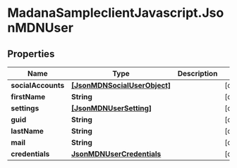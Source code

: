 # MadanaSampleclientJavascript.JsonMDNUser

## Properties

Name | Type | Description | Notes
------------ | ------------- | ------------- | -------------
**socialAccounts** | [**[JsonMDNSocialUserObject]**](JsonMDNSocialUserObject.md) |  | [optional] 
**firstName** | **String** |  | [optional] 
**settings** | [**[JsonMDNUserSetting]**](JsonMDNUserSetting.md) |  | [optional] 
**guid** | **String** |  | [optional] 
**lastName** | **String** |  | [optional] 
**mail** | **String** |  | [optional] 
**credentials** | [**JsonMDNUserCredentials**](JsonMDNUserCredentials.md) |  | [optional] 


